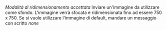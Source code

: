 *Modalità di ridimensionamento accettata*
Inviare un'immagine da utilizzare come sfondo\.
L'immagine verrà sfocata e ridimensionata fino ad essere 750 x 750\.
Se si vuole utilizzare l'immagine di default, mandare un messaggio con scritto _none_